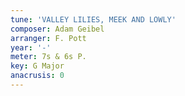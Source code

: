 ```yaml
---
tune: 'VALLEY LILIES, MEEK AND LOWLY'
composer: Adam Geibel
arranger: F. Pott
year: '-'
meter: 7s & 6s P.
key: G Major
anacrusis: 0
---
```

